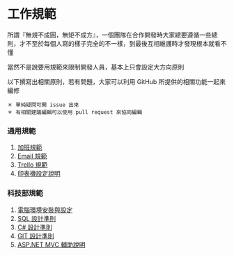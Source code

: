 # 工作規範
所謂『無規不成圓，無矩不成方』，一個團隊在合作開發時大家總要遵循一些總則，才不至於每個人寫的樣子完全的不一樣，到最後互相維護時才發現根本就看不懂

當然不是說要用規範來限制開發人員，基本上只會設定大方向原則

以下撰寫出相關原則，若有問題，大家可以利用 GitHub 所提供的相關功能一起來編修

```
＊ 單純疑問可開 issue 出來
＊ 有相關建議編輯可以使用 pull request 來協同編輯
```

### 通用規範


1. <a href="https://github.com/lettucebo/Creatidea.Conventions/blob/master/OVERTIME.md" target="_blank">加班規範</a>
2. <a href="https://github.com/lettucebo/Creatidea.Conventions/blob/master/EMAIL.md" target="_blank">Email 規範</a>
3. <a href="https://github.com/lettucebo/Creatidea.Conventions/blob/master/TRELLO.md" target="_blank">Trello 規範</a>
4. <a href="https://github.com/lettucebo/Creatidea.Conventions/blob/master/PRINTER.md" target="_blank">印表機設定說明</a>

### 科技部規範

1. <a href="https://github.com/lettucebo/Creatidea.Conventions/blob/master/TECH/ENVIRONMENT.md" target="_blank">電腦環境安裝與設定</a>
2. <a href="https://github.com/lettucebo/Creatidea.Conventions/blob/master/TECH/SQL.md" target="_blank">SQL 設計準則</a>
3. <a href="https://github.com/lettucebo/Creatidea.Conventions/blob/master/TECH/C%23.md" target="_blank">C# 設計準則</a>
4. <a href="https://github.com/lettucebo/Creatidea.Conventions/blob/master/TECH/GIT.md" target="_blank">GIT 設計準則</a>
5. <a href="https://github.com/lettucebo/Creatidea.Conventions/blob/master/TECH/GIT.md" target="_blank">ASP.NET MVC 輔助說明</a>
